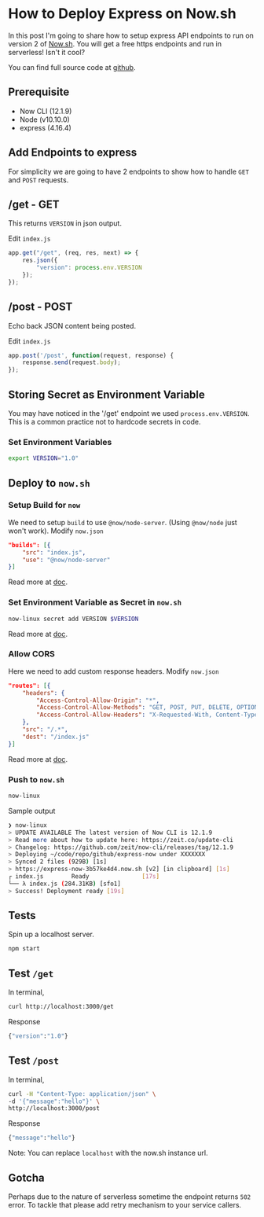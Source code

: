 # How to Deploy Express on Now.sh

In this post I'm going to share how to setup express API endpoints to run on version 2 of [Now.sh][now_v2]. You will get a free https endpoints and run in serverless! Isn't it cool?

You can find full source code at [github][github_repo].

## Prerequisite

-   Now CLI (12.1.9)
-   Node (v10.10.0)
-   express (4.16.4)

## Add Endpoints to express

For simplicity we are going to have 2 endpoints to show how to handle `GET` and `POST` requests.

## /get - GET

This returns `VERSION` in json output.

Edit `index.js`

```js
app.get("/get", (req, res, next) => {
    res.json({
        "version": process.env.VERSION
    });
});
```

## /post - POST

Echo back JSON content being posted.

Edit `index.js`

```js
app.post('/post', function(request, response) {
    response.send(request.body);
});
```

## Storing Secret as Environment Variable

You may have noticed in the '/get' endpoint we used `process.env.VERSION`. This is a common practice not to hardcode secrets in code.

### Set Environment Variables

```sh
export VERSION="1.0"
```

## Deploy to `now.sh`

### Setup Build for `now`

We need to setup `build` to use `@now/node-server`. (Using `@now/node` just won't work). Modify `now.json`

```json
"builds": [{
    "src": "index.js",
    "use": "@now/node-server"
}]
```

Read more at [doc][doc_build].

### Set Environment Variable as Secret in `now.sh`

```sh
now-linux secret add VERSION $VERSION
```

Read more at [doc][doc_secret].

### Allow CORS

Here we need to add custom response headers. Modify `now.json`

```json
"routes": [{
    "headers": {
        "Access-Control-Allow-Origin": "*",
        "Access-Control-Allow-Methods": "GET, POST, PUT, DELETE, OPTIONS",
        "Access-Control-Allow-Headers": "X-Requested-With, Content-Type, Accept"
    },
    "src": "/.*",
    "dest": "/index.js"
}]
```

Read more at [doc][doc_headers].

### Push to `now.sh`

```sh
now-linux
```

Sample output

```sh
❯ now-linux
> UPDATE AVAILABLE The latest version of Now CLI is 12.1.9
> Read more about how to update here: https://zeit.co/update-cli
> Changelog: https://github.com/zeit/now-cli/releases/tag/12.1.9
> Deploying ~/code/repo/github/express-now under XXXXXXX
> Synced 2 files (929B) [1s]
> https://express-now-3b57ke4d4.now.sh [v2] [in clipboard] [1s]
┌ index.js        Ready               [17s]
└── λ index.js (284.31KB) [sfo1]
> Success! Deployment ready [19s]
```

## Tests

Spin up a localhost server.

```sh
npm start
```

## Test `/get`

In terminal,

```sh
curl http://localhost:3000/get
```

Response

```sh
{"version":"1.0"}
```

## Test `/post`

In terminal,

```sh
curl -H "Content-Type: application/json" \
-d '{"message":"hello"}' \
http://localhost:3000/post
```

Response

```sh
{"message":"hello"}
```

Note: You can replace `localhost` with the now.sh instance url.

## Gotcha

Perhaps due to the nature of serverless sometime the endpoint returns `502` error. To tackle that please add retry mechanism to your service callers.

[github_repo]: https://github.com/warenix/express-now

[now_v2]: https://zeit.co/docs/v2/getting-started/introduction-to-now

[doc_build]: https://zeit.co/docs/v2/deployments/official-builders/node-js-server-now-node-server/

[doc_secret]: https://zeit.co/docs/v2/deployments/environment-variables-and-secrets/

[doc_headers]: https://zeit.co/docs/v2/deployments/configuration/#routes
